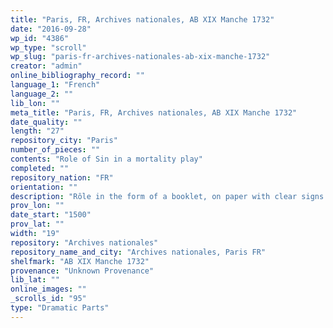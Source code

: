 ```yaml
---
title: "Paris, FR, Archives nationales, AB XIX Manche 1732"
date: "2016-09-28"
wp_id: "4386"
wp_type: "scroll"
wp_slug: "paris-fr-archives-nationales-ab-xix-manche-1732"
creator: "admin"
online_bibliography_record: ""
language_1: "French"
language_2: ""
lib_lon: ""
meta_title: "Paris, FR, Archives nationales, AB XIX Manche 1732"
date_quality: ""
length: "27"
repository_city: "Paris"
number_of_pieces: ""
contents: "Role of Sin in a mortality play"
completed: ""
repository_nation: "FR"
orientation: ""
description: "Rôle in the form of a booklet, on paper with clear signs of cutting, as if it had been closed."
prov_lon: ""
date_start: "1500"
prov_lat: ""
width: "19"
repository: "Archives nationales"
repository_name_and_city: "Archives nationales, Paris FR"
shelfmark: "AB XIX Manche 1732"
provenance: "Unknown Provenance"
lib_lat: ""
online_images: ""
_scrolls_id: "95"
type: "Dramatic Parts"
---
```



